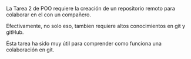 La Tarea 2 de POO requiere la creación de un repositorio remoto para colaborar en el con un compañero. 

Efectivamente, no solo eso, tambien requiere altos conocimientos en git y gitHub.

Ésta tarea ha sido muy útil para comprender como funciona una colaboración en git.